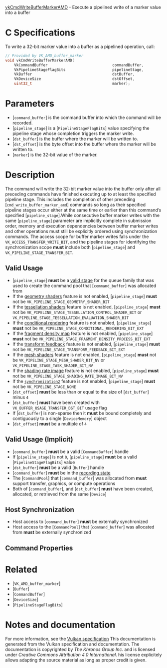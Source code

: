[vkCmdWriteBufferMarkerAMD](https://www.khronos.org/registry/vulkan/specs/1.3-extensions/man/html/vkCmdWriteBufferMarkerAMD.html) - Execute a pipelined write of a marker value into a buffer

# C Specifications
To write a 32-bit marker value into a buffer as a pipelined operation, call:
```c
// Provided by VK_AMD_buffer_marker
void vkCmdWriteBufferMarkerAMD(
    VkCommandBuffer                             commandBuffer,
    VkPipelineStageFlagBits                     pipelineStage,
    VkBuffer                                    dstBuffer,
    VkDeviceSize                                dstOffset,
    uint32_t                                    marker);
```

# Parameters
- [`command_buffer`] is the command buffer into which the command will be recorded.
- [`pipeline_stage`] is a [`PipelineStageFlagBits`] value specifying the pipeline stage whose completion triggers the marker write.
- [`dst_buffer`] is the buffer where the marker will be written to.
- [`dst_offset`] is the byte offset into the buffer where the marker will be written to.
- [`marker`] is the 32-bit value of the marker.

# Description
The command will write the 32-bit marker value into the buffer only after
all preceding commands have finished executing up to at least the specified
pipeline stage.
This includes the completion of other preceding
[`cmd_write_buffer_marker_amd`] commands so long as their specified pipeline
stages occur either at the same time or earlier than this command’s
specified [`pipeline_stage`].While consecutive buffer marker writes with the same [`pipeline_stage`]
parameter are implicitly complete in submission order, memory and execution
dependencies between buffer marker writes and other operations must still be
explicitly ordered using synchronization commands.
The access scope for buffer marker writes falls under the
`VK_ACCESS_TRANSFER_WRITE_BIT`, and the pipeline stages for identifying
the synchronization scope  **must**  include both [`pipeline_stage`] and
`VK_PIPELINE_STAGE_TRANSFER_BIT`.
## Valid Usage
-  [`pipeline_stage`] **must**  be a [valid stage]() for the queue family that was used to create the command pool that [`command_buffer`] was allocated from
-    If the [geometry shaders](https://www.khronos.org/registry/vulkan/specs/1.2-extensions/html/vkspec.html#features-geometryShader) feature is not enabled, [`pipeline_stage`] **must**  not be `VK_PIPELINE_STAGE_GEOMETRY_SHADER_BIT`
-    If the [tessellation shaders](https://www.khronos.org/registry/vulkan/specs/1.2-extensions/html/vkspec.html#features-tessellationShader) feature is not enabled, [`pipeline_stage`] **must**  not be `VK_PIPELINE_STAGE_TESSELLATION_CONTROL_SHADER_BIT` or `VK_PIPELINE_STAGE_TESSELLATION_EVALUATION_SHADER_BIT`
-    If the [conditional rendering](https://www.khronos.org/registry/vulkan/specs/1.2-extensions/html/vkspec.html#features-conditionalRendering) feature is not enabled, [`pipeline_stage`] **must**  not be `VK_PIPELINE_STAGE_CONDITIONAL_RENDERING_BIT_EXT`
-    If the [fragment density map](https://www.khronos.org/registry/vulkan/specs/1.2-extensions/html/vkspec.html#features-fragmentDensityMap) feature is not enabled, [`pipeline_stage`] **must**  not be `VK_PIPELINE_STAGE_FRAGMENT_DENSITY_PROCESS_BIT_EXT`
-    If the [transform feedback](https://www.khronos.org/registry/vulkan/specs/1.2-extensions/html/vkspec.html#features-transformFeedback) feature is not enabled, [`pipeline_stage`] **must**  not be `VK_PIPELINE_STAGE_TRANSFORM_FEEDBACK_BIT_EXT`
-    If the [mesh shaders](https://www.khronos.org/registry/vulkan/specs/1.2-extensions/html/vkspec.html#features-meshShader) feature is not enabled, [`pipeline_stage`] **must**  not be `VK_PIPELINE_STAGE_MESH_SHADER_BIT_NV` or `VK_PIPELINE_STAGE_TASK_SHADER_BIT_NV`
-    If the [shading rate image](https://www.khronos.org/registry/vulkan/specs/1.2-extensions/html/vkspec.html#features-shadingRateImage) feature is not enabled, [`pipeline_stage`] **must**  not be `VK_PIPELINE_STAGE_SHADING_RATE_IMAGE_BIT_NV`
-    If the [`synchronization2`](https://www.khronos.org/registry/vulkan/specs/1.2-extensions/html/vkspec.html#features-synchronization2) feature is not enabled, [`pipeline_stage`] **must**  not be `VK_PIPELINE_STAGE_NONE`
-  [`dst_offset`] **must**  be less than or equal to the size of [`dst_buffer`] minus `4`
-  [`dst_buffer`] **must**  have been created with `VK_BUFFER_USAGE_TRANSFER_DST_BIT` usage flag
-    If [`dst_buffer`] is non-sparse then it  **must**  be bound completely and contiguously to a single [`DeviceMemory`] object
-  [`dst_offset`] **must**  be a multiple of `4`

## Valid Usage (Implicit)
-  [`command_buffer`] **must**  be a valid [`CommandBuffer`] handle
-    If [`pipeline_stage`] is not `0`, [`pipeline_stage`] **must**  be a valid [`PipelineStageFlagBits`] value
-  [`dst_buffer`] **must**  be a valid [`Buffer`] handle
-  [`command_buffer`] **must**  be in the [recording state]()
-    The [`CommandPool`] that [`command_buffer`] was allocated from  **must**  support transfer, graphics, or compute operations
-    Both of [`command_buffer`], and [`dst_buffer`] **must**  have been created, allocated, or retrieved from the same [`Device`]

## Host Synchronization
- Host access to [`command_buffer`] **must**  be externally synchronized
- Host access to the [`CommandPool`] that [`command_buffer`] was allocated from  **must**  be externally synchronized

## Command Properties

# Related
- [`VK_AMD_buffer_marker`]
- [`Buffer`]
- [`CommandBuffer`]
- [`DeviceSize`]
- [`PipelineStageFlagBits`]

# Notes and documentation
For more information, see the [Vulkan specification](https://www.khronos.org/registry/vulkan/specs/1.3-extensions/html/vkspec.html)
This documentation is generated from the Vulkan specification and documentation.
The documentation is copyrighted by *The Khronos Group Inc.* and is licensed under *Creative Commons Attribution 4.0 International*.
his license explicitely allows adapting the source material as long as proper credit is given.
        